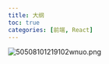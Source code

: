 ```yaml
---
title: 大纲
toc: true
categories: [前端, React]
---
```


![50508101219102wnuo.png](https://cdn.nlark.com/yuque/0/2020/png/85733/1588770758363-18082f4e-0920-4041-b00a-aad3f850bab7.png#align=left&display=inline&height=591&margin=%5Bobject%20Object%5D&name=50508101219102wnuo.png&originHeight=3040&originWidth=3840&size=129754&status=done&style=none&width=746)
